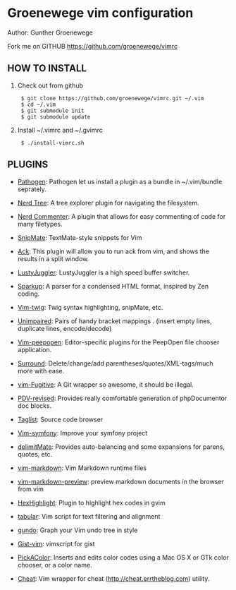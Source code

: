 # Groenewege vim configuration #

Author: Gunther Groenewege

Fork me on GITHUB  https://github.com/groenewege/vimrc

## HOW TO INSTALL ##

1. Check out from github

        $ git clone https://github.com/groenewege/vimrc.git ~/.vim
        $ cd ~/.vim
        $ git submodule init
        $ git submodule update

2. Install ~/.vimrc and ~/.gvimrc

        $ ./install-vimrc.sh

## PLUGINS ##

* [Pathogen](http://www.vim.org/scripts/script.php?script_id=2332): Pathogen let us install a plugin as a bundle in ~/.vim/bundle seprately.

* [Nerd Tree](http://www.vim.org/scripts/script.php?script_id=1658): A tree explorer plugin for navigating the filesystem.

* [Nerd Commenter](http://www.vim.org/scripts/script.php?script_id=1218): A plugin that allows for easy commenting of code for many filetypes. 

* [SnipMate](http://www.vim.org/scripts/script.php?script_id=2540): TextMate-style snippets for Vim

* [Ack](http://www.vim.org/scripts/script.php?script_id=2572): This plugin will allow you to run ack from vim, and shows the results in a split window. 

* [LustyJuggler](http://www.vim.org/scripts/script.php?script_id=2050): LustyJuggler is a high speed buffer switcher.

* [Sparkup](https://github.com/rstacruz/sparkup): A parser for a condensed HTML format, inspired by Zen coding.

* [Vim-twig](https://github.com/beyondwords/vim-twig): Twig syntax highlighting, snipMate, etc.

* [Unimpaired](http://www.vim.org/scripts/script.php?script_id=1590): Pairs of handy bracket mappings . (insert empty lines, duplicate lines, encode/decode)

* [Vim-peepopen](https://github.com/topfunky/PeepOpen-EditorSupport): Editor-specific plugins for the PeepOpen file chooser application.

* [Surround](http://www.vim.org/scripts/script.php?script_id=1697): Delete/change/add parentheses/quotes/XML-tags/much more with ease.

* [vim-Fugitive](http://www.vim.org/scripts/script.php?script_id=2975):  A Git wrapper so awesome, it should be illegal.

* [PDV-revised](http://www.vim.org/scripts/script.php?script_id=2587): Provides really comfortable generation of phpDocumentor doc blocks. 

* [Taglist](http://vim.sourceforge.net/scripts/script.php?script_id=273): Source code browser

* [Vim-symfony](https://github.com/soh335/vim-symfony/wiki): Improve your symfony project

* [delimitMate](http://www.vim.org/scripts/script.php?script_id=2754): Provides auto-balancing and some expansions for parens, quotes, etc. 

* [vim-markdown](https://github.com/tpope/vim-markdown): Vim Markdown runtime files

* [vim-markdown-preview](https://github.com/nelstrom/vim-markdown-preview): preview markdown documents in the browser from vim

* [HexHighlight](http://www.vim.org/scripts/script.php?script_id=2937): Plugin to highlight hex codes in gvim

* [tabular](https://github.com/godlygeek/tabular): Vim script for text filtering and alignment

* [gundo](http://sjl.bitbucket.org/gundo.vim/): Graph your Vim undo tree in style

* [Gist-vim](http://www.vim.org/scripts/script.php?script_id=2423): vimscript for gist

* [PickAColor](http://www.vim.org/scripts/script.php?script_id=3026): Inserts and edits color codes using a Mac OS X or GTk color chooser, or a color name.

* [Cheat](http://www.vim.org/scripts/script.php?script_id=2015): Vim wrapper for cheat (http://cheat.errtheblog.com) utility.
